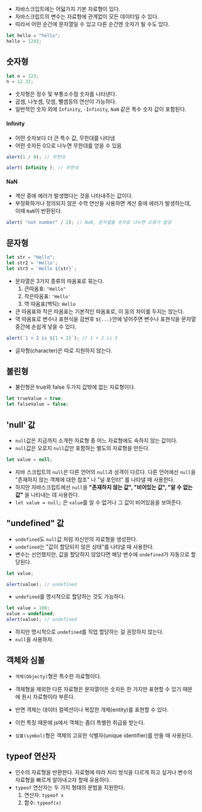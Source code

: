 - 자바스크입트에는 어덟가지 기본 자료형이 있다.
- 자바스크립트의 변수는 자료형에 관계없이 모든 데이터일 수 있다.
- 따라서 어떤 순간에 문자열일 수 있고 다른 순간엔 숫자가 될 수도 있다.
```js
let hello = "hello";
hello = 1243;
```
## 숫자형
```js
let n = 123;
n = 12.32;
```
- 숫자형은 정수 및 부통소수점 숫자를 나타낸다.
- 곱셈, 나눗셈, 덧셈, 뺄셈등의 연산이 가능하다.
- 일반적인 숫자 외에 `Infinity`, `-Infinity`, `NaN` 같은 특수 숫자 값이 포함된다.
#### Infinity
- 어떤 숫자보다 더 큰 특수 값, 무한대를 나타냄
- 어떤 숫자든 0으로 나누면 무한대를 얻을 수 있음
```js
alert(1 / 0); // 무한대
```
```js
alert( Infinity ); // 무한대
```
#### NaN
- 계산 중에 에러가 발생했다는 것을 나타내주는 값이다. 
- 부정확하거나 정의되지 않은 수학 연산을 사용하면 계산 중에 에러가 발생하는데, 이때 `NaN`이 반환된다.
```js
alert( "not number" / 2); // NaN, 문자열을 숫자로 나누면 오류가 발생
```
## 문자형
```js
let str = "Hello";
let str2 = 'Hello';
let str3 = `Hello ${str}`;
```
- 문자열은 3가지 종류의 따옴표로 묶는다.
	1. 큰따옴표: `"Hello"`
	2. 작은따옴표: `'Hello'`
	3. 역 따옴표(백틱): ``Hello``
- 큰 따옴표와 작은 따옴표는 기본적인 따옴표로, 이 둥의 차이를 두지는 않는다.
- 역 따옴표로 변수나 표현식을 감싼후 `${...}`안에 넣어주면 변수나 표현식을 문자열 중간에 손쉽게 넣을 수 있다.
```js
alert(`1 + 2 is ${1 + 2}`); // 1 + 2 is 3
```
- 글자형(character)은 따로 지원하지 않는다.
## 불린형
- 불린형은 true와 false 두가지 값밖에 없는 자료형이다.
```js
let trueValue = true;
let falseValue = false;
```
## 'null' 값
- `null`값은 지금까지 소개한 자료형 중 어느 자료형에도 속하지 않는 값이다.
- `null`값은 오로지 `null`값만 포함하는 별도의 자료형을 만든다.
```js
let value = null;
```
- 자바 스크립트의 `null`은 다른 언어의 `null`과 성격이 다르다. 다른 언어에선 `null`을 "존재하지 않는 객체에 대한 참조" 나 "널 포인터" 를 나타낼 때 사용한다.
- 하지만 자바스크립트에선 `null`을 **"존재하지 않는 값", "비어있는 값", "알 수 없는 값"** 을 나타내는 데 사용한다.
- `let value = null;` 은 `value`를 알 수 없거나 그 값이 비어있음을 보여준다.
## "undefined" 값
- `undefined`도 `null`값 처럼 자신만의 자료형을 생성한다.
- `undefined`는 "값이 할당되지 않은 상태"를 나타낼 때 사용한다.
- 변수는 선언했지만, 값을 할당하지 않았다면 해당 변수에 `undefined`가 자동으로 할당된다.
```js
let value;

alert(value); // undefined
```
- `undefined`를 명시적으로 할당하는 것도 가능하다.
```js
let value = 100; 
value = undefined;
alert(value); // undefined
```
- 하지만 명시적으로 `undefined`를 직업 할당하는 걸 권장하지 않는다.
- `null`을 사용하자.
## 객체와 심볼
- `객체(Objecty)`형은 특수한 자료형이다.
- 객체형을 제외한 다른 자료형은 문자열이든 숫자든 한 가지만 표현할 수 있기 때문에 원시 자료형이라 부른다.
- 반면 객체는 데이터 컬렉션이나 복잡한 개체(entity)를 표현할 수 있다.

- 이런 특징 때문에 js에서 객체는 좀더 특별한 취급을 받는다.
- `심볼(symbol)`형은 객체의 고유한 식별자(unique identifier)를 만들 때 사용된다.
## typeof 연산자
- 인수의 자료형을 반환한다. 자료형에 따라 처리 방식을 다르게 하고 싶거나 변수의 자료형을 빠르게 알아내고자 할때 유용하다.
- `typeof` 연산자는 두 가지 형태의 문법을 지원한다.
	1. 연산자: `typeof x`
	2. 함수: `typeof(x)`
